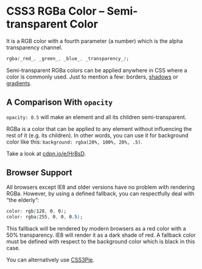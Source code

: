 CSS3 RGBa Color – Semi-transparent Color
========================================

It is a RGB color with a fourth parameter (a number) which is the alpha
transparency channel.

```css
rgba(_red_, _green_, _blue_, _transparency_);
```

Semi-transparent RGBa colors can be applied anywhere in CSS where a color is
commonly used. Just to mention a few: borders, [shadows](css3-box-shadow.md)
or [gradients](css3-gradients.md).

A Comparison With `opacity`
---------------------------

`opacity: 0.5` will make an element and all its children semi-transparent.

RGBa is a color that can be applied to any element without influencing the rest
of it (e.g. its children). In other words, you can use it for background color
like this: `background: rgba(20%, 100%, 20%, .5)`.

Take a look at [cdpn.io/e/HrBsD](http://cdpn.io/e/HrBsD).

Browser Support
---------------

All browsers except IE8 and older versions have no problem with rendering RGBa.
However, by using a defined fallback, you can respectfully deal with “the
elderly”:

```css
color: rgb(128, 0, 0);
color: rgba(255, 0, 0, 0.5);
```

This fallback will be rendered by modern browsers as a red color with a 50%
transparency. IE8 will render it as a dark shade of red. A fallback color must
be defined with respect to the background color which is black in this case.

You can alternatively use
[CSS3Pie](http://css3pie.com/documentation/supported-css3-features/).
